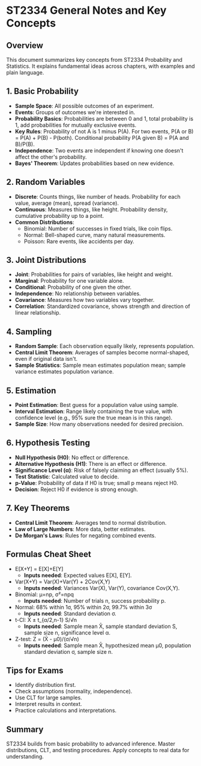 # ST2334 General Notes and Key Concepts

## Overview
This document summarizes key concepts from ST2334 Probability and Statistics. It explains fundamental ideas across chapters, with examples and plain language.

## 1. Basic Probability
- **Sample Space**: All possible outcomes of an experiment.
- **Events**: Groups of outcomes we're interested in.
- **Probability Basics**: Probabilities are between 0 and 1, total probability is 1, add probabilities for mutually exclusive events.
- **Key Rules**: Probability of not A is 1 minus P(A). For two events, P(A or B) = P(A) + P(B) - P(both). Conditional probability P(A given B) = P(A and B)/P(B).
- **Independence**: Two events are independent if knowing one doesn't affect the other's probability.
- **Bayes' Theorem**: Updates probabilities based on new evidence.

## 2. Random Variables
- **Discrete**: Counts things, like number of heads. Probability for each value, average (mean), spread (variance).
- **Continuous**: Measures things, like height. Probability density, cumulative probability up to a point.
- **Common Distributions**:
  - Binomial: Number of successes in fixed trials, like coin flips.
  - Normal: Bell-shaped curve, many natural measurements.
  - Poisson: Rare events, like accidents per day.

## 3. Joint Distributions
- **Joint**: Probabilities for pairs of variables, like height and weight.
- **Marginal**: Probability for one variable alone.
- **Conditional**: Probability of one given the other.
- **Independence**: No relationship between variables.
- **Covariance**: Measures how two variables vary together.
- **Correlation**: Standardized covariance, shows strength and direction of linear relationship.

## 4. Sampling
- **Random Sample**: Each observation equally likely, represents population.
- **Central Limit Theorem**: Averages of samples become normal-shaped, even if original data isn't.
- **Sample Statistics**: Sample mean estimates population mean; sample variance estimates population variance.

## 5. Estimation
- **Point Estimation**: Best guess for a population value using sample.
- **Interval Estimation**: Range likely containing the true value, with confidence level (e.g., 95% sure the true mean is in this range).
- **Sample Size**: How many observations needed for desired precision.

## 6. Hypothesis Testing
- **Null Hypothesis (H0)**: No effect or difference.
- **Alternative Hypothesis (H1)**: There is an effect or difference.
- **Significance Level (α)**: Risk of falsely claiming an effect (usually 5%).
- **Test Statistic**: Calculated value to decide.
- **p-Value**: Probability of data if H0 is true; small p means reject H0.
- **Decision**: Reject H0 if evidence is strong enough.

## 7. Key Theorems
- **Central Limit Theorem**: Averages tend to normal distribution.
- **Law of Large Numbers**: More data, better estimates.
- **De Morgan's Laws**: Rules for negating combined events.

## Formulas Cheat Sheet
- E[X+Y] = E[X]+E[Y]
  - **Inputs needed**: Expected values E[X], E[Y].
- Var(X+Y) = Var(X)+Var(Y) + 2Cov(X,Y)
  - **Inputs needed**: Variances Var(X), Var(Y), covariance Cov(X,Y).
- Binomial: μ=np, σ²=npq
  - **Inputs needed**: Number of trials n, success probability p.
- Normal: 68% within 1σ, 95% within 2σ, 99.7% within 3σ
  - **Inputs needed**: Standard deviation σ.
- t-CI: X̄ ± t_{α/2,n-1} S/√n
  - **Inputs needed**: Sample mean X̄, sample standard deviation S, sample size n, significance level α.
- Z-test: Z = (X̄ - μ0)/(σ/√n)
  - **Inputs needed**: Sample mean X̄, hypothesized mean μ0, population standard deviation σ, sample size n.

## Tips for Exams
- Identify distribution first.
- Check assumptions (normality, independence).
- Use CLT for large samples.
- Interpret results in context.
- Practice calculations and interpretations.

## Summary
ST2334 builds from basic probability to advanced inference. Master distributions, CLT, and testing procedures. Apply concepts to real data for understanding.